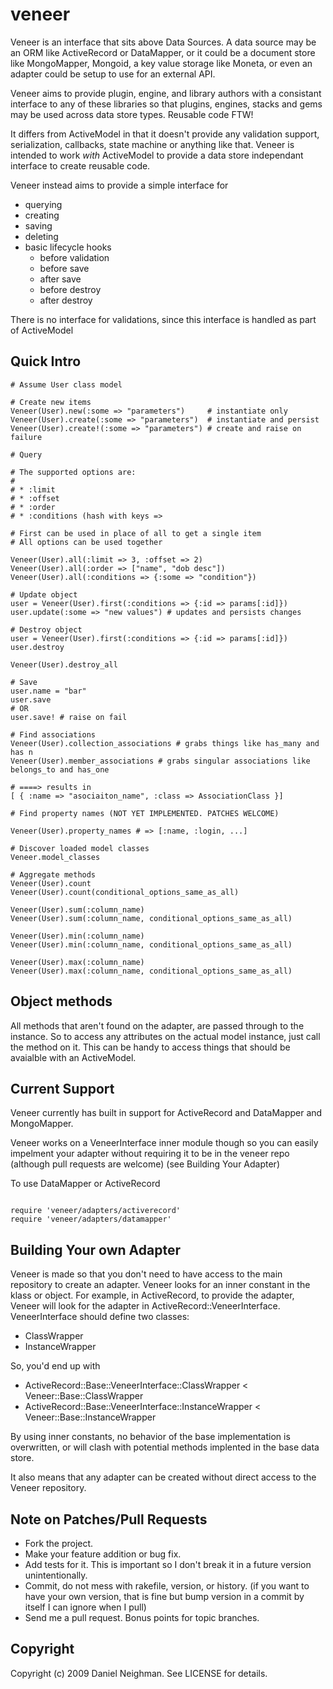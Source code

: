 # veneer

Veneer is an interface that sits above Data Sources.  A data source may be an ORM like ActiveRecord or DataMapper, or it could be a document store like MongoMapper, Mongoid, a key value storage like Moneta, or even an adapter could be setup to use for an external API.

Veneer aims to provide plugin, engine, and library authors with a consistant interface to any of these libraries so that plugins, engines, stacks and gems may be used across data store types.  Reusable code FTW!

It differs from ActiveModel in that it doesn't provide any validation support, serialization, callbacks, state machine or anything like that.  Veneer is intended to work _with_ ActiveModel to provide a data store independant interface to create reusable code.

Veneer instead aims to provide a simple interface for

* querying
* creating
* saving
* deleting
* basic lifecycle hooks
  * before validation
  * before save
  * after save
  * before destroy
  * after destroy

There is no interface for validations, since this interface is handled as part of ActiveModel

## Quick Intro

<pre><code># Assume User class model

# Create new items
Veneer(User).new(:some => "parameters")     # instantiate only
Veneer(User).create(:some => "parameters")  # instantiate and persist
Veneer(User).create!(:some => "parameters") # create and raise on failure

# Query

# The supported options are:
#
# * :limit
# * :offset
# * :order
# * :conditions (hash with keys => <Array|Primitive|Range>

# First can be used in place of all to get a single item
# All options can be used together

Veneer(User).all(:limit => 3, :offset => 2)
Veneer(User).all(:order => ["name", "dob desc"])
Veneer(User).all(:conditions => {:some => "condition"})

# Update object
user = Veneer(User).first(:conditions => {:id => params[:id]})
user.update(:some => "new values") # updates and persists changes

# Destroy object
user = Veneer(User).first(:conditions => {:id => params[:id]})
user.destroy

Veneer(User).destroy_all

# Save
user.name = "bar"
user.save
# OR
user.save! # raise on fail

# Find associations
Veneer(User).collection_associations # grabs things like has_many and has n
Veneer(User).member_associations # grabs singular associations like belongs_to and has_one

# ====> results in
[ { :name => "asociaiton_name", :class => AssociationClass }]

# Find property names (NOT YET IMPLEMENTED. PATCHES WELCOME)

Veneer(User).property_names # => [:name, :login, ...]

# Discover loaded model classes
Veneer.model_classes

# Aggregate methods
Veneer(User).count
Veneer(User).count(conditional_options_same_as_all)

Veneer(User).sum(:column_name)
Veneer(User).sum(:column_name, conditional_options_same_as_all)

Veneer(User).min(:column_name)
Veneer(User).min(:column_name, conditional_options_same_as_all)

Veneer(User).max(:column_name)
Veneer(User).max(:column_name, conditional_options_same_as_all)
</code></pre>

## Object methods

All methods that aren't found on the adapter, are passed through to the instance.  So to access any attributes on the actual model instance, just call the method on it. This can be handy to access things that should be avaialble with an ActiveModel.

## Current Support

Veneer currently has built in support for ActiveRecord and DataMapper and MongoMapper.

Veneer works on a VeneerInterface inner module though so you can easily impelment your adapter without requiring it to be in the veneer repo (although pull requests are welcome) (see Building Your Adapter)

To use DataMapper or ActiveRecord

<pre><code>
require 'veneer/adapters/activerecord'
require 'veneer/adapters/datamapper'
</code></pre>

## Building Your own Adapter

Veneer is made so that you don't need to have access to the main repository to create an adapter.  Veneer looks for an inner constant in the klass or object. For example, in ActiveRecord, to provide the adapter, Veneer will look for the adapter in ActiveRecord::VeneerInterface.  VeneerInterface should define two classes:

* ClassWrapper
* InstanceWrapper

So, you'd end up with

* ActiveRecord::Base::VeneerInterface::ClassWrapper < Veneer::Base::ClassWrapper
* ActiveRecord::Base::VeneerInterface::InstanceWrapper < Veneer::Base::InstanceWrapper

By using inner constants, no behavior of the base implementation is overwritten, or will clash with potential methods implented in the base data store.

It also means that any adapter can be created without direct access to the Veneer repository.

## Note on Patches/Pull Requests

* Fork the project.
* Make your feature addition or bug fix.
* Add tests for it. This is important so I don't break it in a
  future version unintentionally.
* Commit, do not mess with rakefile, version, or history.
  (if you want to have your own version, that is fine but
   bump version in a commit by itself I can ignore when I pull)
* Send me a pull request. Bonus points for topic branches.

## Copyright

Copyright (c) 2009 Daniel Neighman. See LICENSE for details.
